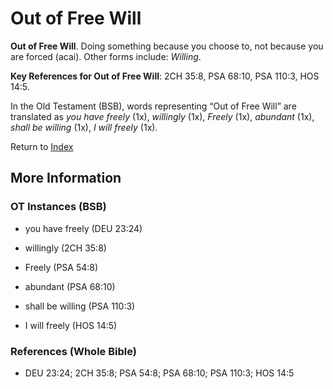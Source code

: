 # Out of Free Will
**Out of Free Will**. 
Doing something because you choose to, not because you are forced (acai). 
Other forms include: 
*Willing*. 


**Key References for Out of Free Will**: 
2CH 35:8, PSA 68:10, PSA 110:3, HOS 14:5. 


In the Old Testament (BSB), words representing “Out of Free Will” are translated as 
*you have freely* (1x), *willingly* (1x), *Freely* (1x), *abundant* (1x), *shall be willing* (1x), *I will freely* (1x). 




Return to [Index](00-Index.md)

## More Information

### OT Instances (BSB)

* you have freely (DEU 23:24)

* willingly (2CH 35:8)

* Freely (PSA 54:8)

* abundant (PSA 68:10)

* shall be willing (PSA 110:3)

* I will freely (HOS 14:5)



### References (Whole Bible)

* DEU 23:24; 2CH 35:8; PSA 54:8; PSA 68:10; PSA 110:3; HOS 14:5



